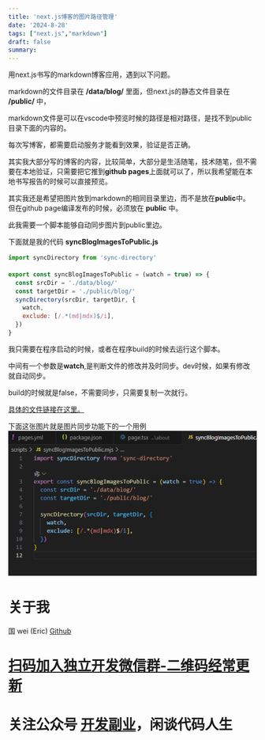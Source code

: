 ```yaml
---
title: 'next.js博客的图片路径管理'
date: '2024-8-28'
tags: ["next.js","markdown"]
draft: false
summary:
---
```




用next.js书写的markdown博客应用，遇到以下问题。

markdown的文件目录在 **/data/blog/** 里面，但next.js的静态文件目录在 **/public/**  中，

markdown文件是可以在vscode中预览时候的路径是相对路径，是找不到public目录下面的内容的。

每次写博客，都需要启动服务才能看到效果，验证是否正确。

其实我大部分写的博客的内容，比较简单，大部分是生活随笔，技术随笔，但不需要在本地验证，只需要把它推到**github pages**上面就可以了，所以我希望能在本地书写报告的时候可以直接预览。

其实我还是希望把图片放到markdown的相同目录里边，而不是放在**public**中。 但在github page编译发布的时候，必须放在 **public**  中。 

此我需要一个脚本能够自动同步图片到public里边。

下面就是我的代码 **syncBlogImagesToPublic.js**


```js
import syncDirectory from 'sync-directory'

export const syncBlogImagesToPublic = (watch = true) => {
  const srcDir = './data/blog/'
  const targetDir = './public/blog/'
  syncDirectory(srcDir, targetDir, {
    watch,
    exclude: [/.*(md|mdx)$/i],
  })
}
```


我只需要在程序启动的时候，或者在程序build的时候去运行这个脚本。

中间有一个参数是**watch**,是判断文件的修改并及时同步。dev时候，如果有修改就自动同步。

build的时候就是false，不需要同步，只需要复制一次就行。

[具体的文件链接在这里。](https://github.com/ygweric/ygweric.github.io/blob/main/scripts/syncBlogImagesToPublic.mjs)


下面这张图片就是图片同步功能下的一个用例
![](Pasted%20image%2020240828184848.png)



# 关于我
国 wei (Eric)
[Github](https://github.com/ygweric)

# [扫码加入独立开发微信群-二维码经常更新](https://raw.githubusercontent.com/ygweric/ygweric.github.io/main/assets/qr-schedule-update/indenpendent_dev.png)

# 关注公众号 [开发副业](https://github.com/ygweric/ygweric.github.io/blob/main/assets/jinjing/wx_office_account_qr.png?raw=true)，闲谈代码人生
